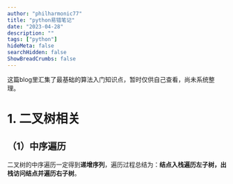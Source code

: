 ```yaml
---
author: "philharmonic77"
title: "python易错笔记"
date: "2023-04-28"
description: ""
tags: ["python"]
hideMeta: false
searchHidden: false
ShowBreadCrumbs: false
---
```


这篇blog里汇集了最基础的算法入门知识点，暂时仅供自己查看，尚未系统整理。   

# 1. 二叉树相关
## （1）中序遍历
二叉树的中序遍历一定得到**递增序列**，遍历过程总结为：**结点入栈遍历左子树，出栈访问结点并遍历右子树**。